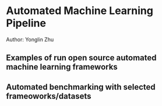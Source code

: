 # Automated Machine Learning Pipeline
Author: Yonglin Zhu

## Examples of run open source automated machine learning frameworks



## Automated benchmarking with selected frameoworks/datasets
